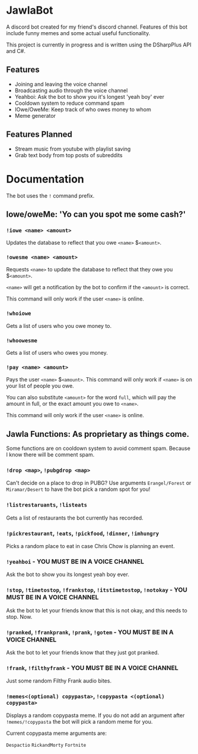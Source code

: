 # JawlaBot

A discord bot created for my friend's discord channel. Features of this bot include funny memes and some actual useful functionality. 

This project is currently in progress and is written using the DSharpPlus API and C#.

## Features

* Joining and leaving the voice channel
* Broadcasting audio through the voice channel
* Yeahboi: Ask the bot to show you it's longest 'yeah boy' ever
* Cooldown system to reduce command spam
* IOwe/OweMe: Keep track of who owes money to whom 
* Meme generator

## Features Planned

* Stream music from youtube with playlist saving
* Grab text body from top posts of subreddits

# Documentation

The bot uses the `!` command prefix.

## Iowe/oweMe: 'Yo can you spot me some cash?'

### `!iowe <name> <amount>` 

Updates the database to reflect that you owe `<name>` $`<amount>`.

### `!owesme <name> <amount>`

Requests `<name>` to update the database to reflect that they owe you $`<amount>`. 

`<name>` will get a notification by the bot to confirm if the `<amount>` is correct.

This command will only work if the user `<name>` is online.

### `!whoiowe`

Gets a list of users who you owe money to.

### `!whoowesme`

Gets a list of users who owes you money.

### `!pay <name> <amount>`

Pays the user `<name>` $`<amount>`. This command will only work if `<name>` is on your list of people you owe.

You can also substitute `<amount>` for the word `full`, which will pay the amount in full, or the exact amount you owe to `<name>`.

This command will only work if the user `<name>` is online.

## Jawla Functions: As proprietary as things come.

Some functions are on cooldown system to avoid comment spam. Because I know there will be comment spam.

### `!drop <map>`, `!pubgdrop <map>`

Can't decide on a place to drop in PUBG? Use arguments `Erangel/Forest` or `Miramar/Desert` to have the bot pick a random spot for you!

### `!listrestaruants`, `!listeats`

Gets a list of restaurants the bot currently has recorded.

### `!pickrestaurant`, `!eats`, `!pickfood`, `!dinner`, `!imhungry`

Picks a random place to eat in case Chris Chow is planning an event.

### `!yeahboi` - YOU MUST BE IN A VOICE CHANNEL

Ask the bot to show you its longest yeah boy ever. 

### `!stop`, `!timetostop`, `!frankstop`, `!itstimetostop`, `!notokay` - YOU MUST BE IN A VOICE CHANNEL

Ask the bot to let your friends know that this is not okay, and this needs to stop. Now.

### `!pranked`, `!frankprank`, `!prank`, `!gotem` - YOU MUST BE IN A VOICE CHANNEL

Ask the bot to let your friends know that they just got pranked.

### `!frank`, `!filthyfrank` - YOU MUST BE IN A VOICE CHANNEL

Just some random Filthy Frank audio bites.

### `!memes<(optional) copypasta>`, `!copypasta <(optional) copypasta>`

Displays a random copypasta meme. If you do not add an argument after `!memes/!copypasta` the bot will pick a random meme for you.

Current copypasta meme arguments are:

`Despactio`
`RickandMorty`
`Fortnite`

